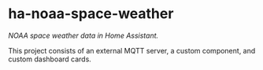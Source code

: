 # ha-noaa-space-weather

*NOAA space weather data in Home Assistant.*

This project consists of an external MQTT server, a custom component, and custom dashboard cards.